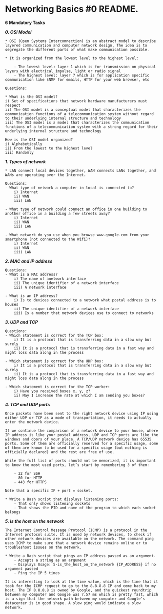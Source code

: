 # Networking Basics #0 README.

**6 Mandatory Tasks**

***0. OSI Model***

	* OSI (Open Systems Interconnection) is an abstract model to describe layered communication and computer network design. The idea is to segregate the different parts of what make communication possible.

	* It is organized from the lowest level to the highest level:

		- The lowest level: layer 1 which is for transmission on physical layers with electrical impulse, light or radio signal
		- The highest level: layer 7 which is for application specific communication like SNMP for emails, HTTP for your web browser, etc

	Questions:

	* What is the OSI model?
	i) Set of specifications that network hardware manufacturers must respect
	ii) The OSI model is a conceptual model that characterizes the communication functions of a telecommunication system without regard to their underlying internal structure and technology
	iii) The OSI model is a model that characterizes the communication functions of a telecommunication system with a strong regard for their underlying internal structure and technology

	How is the OSI model organized?
	i) Alphabetically
	ii) From the lowest to the highest level
	iii) Randomly

***1. Types of network***

	* LAN connect local devices together, WAN connects LANs together, and WANs are operating over the Internet.

	Questions:
	- What type of network a computer in local is connected to?
		i) Internet
		ii) WAN
		iii) LAN

	- What type of network could connect an office in one building to another office in a building a few streets away?
		i) Internet
		ii) WAN
		iii) LAN

	- What network do you use when you browse www.google.com from your smartphone (not connected to the Wifi)?
		i) Internet
		ii) WAN
		iii) LAN

***2. MAC and IP address***

	Questions:
	- What is a MAC address?
		i) The name of anetwork interface
		ii) The unique identifier of a network interface
		iii) A network interface

	- What is an IP address?
		i) Is to devices connected to a network what postal address is to houses
		ii) The unique identifier of a network interface
		iii) Is a number that network devices use to connect to networks

***3. UDP and TCP***

	Questions:
	- Which statement is correct for the TCP box:
		i) It is a protocol that is transferring data in a slow way but surely
		ii) It is a protocol that is transferring data in a fast way and might loss data along in the process

	- Which statement is correct for the UDP box:
		i) It is a protocol that is transferring data in a slow way but surely
		ii) It is a protocol that is transferring data in a fast way and might loss data along in the process

	- Which statement is correct for the TCP worker:
		i) Have you received boxes x, y, z?
		ii) May I increase the rate at which I am sending you boxes?

***4. TCP and UDP ports***

	Once packets have been sent to the right network device using IP using either UDP or TCP as a mode of transportation, it needs to actually enter the network device.

	If we continue the comparison of a network device to your house, where IP address is like your postal address, UDP and TCP ports are like the windows and doors of your place. A TCP/UDP network device has 65535 ports. Some of them are officially reserved for a specific usage, some of them are known to be used for a specific usage (but nothing is officially declared) and the rest are free of use.

	While the full list of ports should not be memorized, it is important to know the most used ports, let’s start by remembering 3 of them:

		- 22 for SSH
		- 80 for HTTP
		- 443 for HTTPS

	Note that a specific IP + port = socket.

	* Write a Bash script that displays listening ports:
		- That only shows listening sockets
		- That shows the PID and name of the program to which each socket belongs

***5. Is the host on the network***

	The Internet Control Message Protocol (ICMP) is a protocol in the Internet protocol suite. It is used by network devices, to check if other network devices are available on the network. The command ping uses ICMP to make sure that a network device remains online or to troubleshoot issues on the network.

	* Write a Bash script that pings an IP address passed as an argument.
		- Accepts a string as an argument
		- Displays Usage: 5-is_the_host_on_the_network {IP_ADDRESS} if no argument passed
		- Ping the IP 5 times

	It is interesting to look at the time value, which is the time that it took for the ICMP request to go to the 8.8.8.8 IP and come back to my host. The IP 8.8.8.8 is owned by Google, and the quickest roundtrip between my computer and Google was 7.57 ms which is pretty fast, which is a sign that the network path between my computer and Google’s datacenter is in good shape. A slow ping would indicate a slow network.

